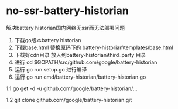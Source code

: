 # no-ssr-battery-historian

解决battery historian国内网络无ssr而无法部署问题

1. 下载go版本battery historian
2. 下载base.html 替换原码下的 battery-historian\templates\base.html
3. 下载好cdn目录 放入到battery-historian\third_party 目录
4. 进行 cd $GOPATH/src/github.com/google/battery-historian
5. 运行 go run setup.go 进行编译
6. 运行 go run cmd/battery-historian/battery-historian.go


1.1            go get -d -u github.com/google/battery-historian/...

1.2            git clone github.com/google/battery-historian.git
